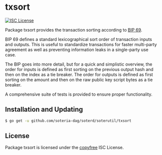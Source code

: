 txsort
======

[![ISC License](http://img.shields.io/badge/license-ISC-blue.svg)](http://copyfree.org)

Package txsort provides the transaction sorting according to [BIP 69](https://github.com/bitcoin/bips/blob/master/bip-0069.mediawiki).

BIP 69 defines a standard lexicographical sort order of transaction inputs and
outputs.  This is useful to standardize transactions for faster multi-party
agreement as well as preventing information leaks in a single-party use case.

The BIP goes into more detail, but for a quick and simplistic overview, the
order for inputs is defined as first sorting on the previous output hash and
then on the index as a tie breaker.  The order for outputs is defined as first
sorting on the amount and then on the raw public key script bytes as a tie
breaker.

A comprehensive suite of tests is provided to ensure proper functionality.

## Installation and Updating

```bash
$ go get -u github.com/soteria-dag/soterd/soterutil/txsort
```

## License

Package txsort is licensed under the [copyfree](http://copyfree.org) ISC
License.
